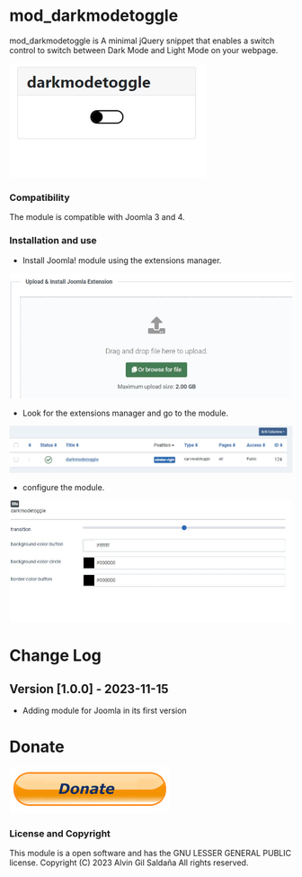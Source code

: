 # mod_darkmodetoggle
mod_darkmodetoggle is A minimal jQuery snippet that enables a switch control to switch between Dark Mode and Light Mode on your webpage.

![](https://github.com/alvinalvin/holamundo/blob/6c6844d440ead243447e67162832b747ab1b32d0/darmode.jpg)
### Compatibility
 The module is compatible with Joomla 3 and 4.
 ### Installation and use

<ul>
<li>Install Joomla! module using the extensions manager.</li>
</ul>

![](https://github.com/alvinalvin/holamundo/blob/4d66fb03376df76ea5f4c30825d7b59a66f186e5/imgg.jpg)


<ul>
<li>Look for the extensions manager and go to the module.</li>
</ul>

![](https://github.com/alvinalvin/holamundo/blob/0371748e771f52df42c3730bbd957c1f579d9ca9/modulodark.jpg)


<ul>
<li>configure the module.</li>
</ul>

![](https://github.com/alvinalvin/holamundo/blob/e8d347ccd4b1fb04df8fbe9496e661bdf7657e7f/colordark.jpg)

# Change Log





## Version [1.0.0] - 2023-11-15

<ul>
<li>Adding module for Joomla in its first version</li>
</ul>

# Donate
<a title="" href="https://www.paypal.com/donate/?hosted_button_id=B7YYDKUTNU8PS"><img src="https://github.com/alvinalvin/holamundo/blob/1dce12abea45d82ecbce3423f7ecdeb3e5f275a5/PayPal-Donate-Button-PNG.png" alt="" /></a>



### License and Copyright

This module is a open software and has the GNU LESSER GENERAL PUBLIC license. Copyright (C) 2023 Alvin Gil Saldaña All rights reserved.
